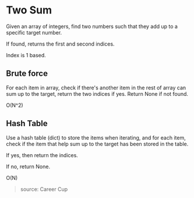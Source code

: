 # Two Sum

Given an array of integers, find two numbers such that they add up to a specific target number.

If found, returns the first and second indices.

Index is 1 based.

## Brute force

For each item in array, check if there's another item in the rest of array can sum up to the target, return the two
indices if yes. Return None if not found.

O(N^2)

## Hash Table

Use a hash table (dict) to store the items when iterating, and for each item, check if the item that help sum up to the
target has been stored in the table.

If yes, then return the indices.

If no, return None.

O(N)


> source: Career Cup